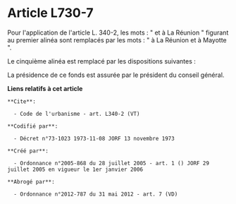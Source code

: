 # Article L730-7

Pour l'application de l'article L. 340-2, les mots : " et à La Réunion " figurant au premier alinéa sont remplacés par les
mots : " à La Réunion et à Mayotte ". 

Le cinquième alinéa est remplacé par les dispositions suivantes : 

La présidence de ce fonds est assurée par le président du conseil général.

**Liens relatifs à cet article**

	**Cite**:

	  - Code de l'urbanisme - art. L340-2 (VT)

	**Codifié par**:

	  - Décret n°73-1023 1973-11-08 JORF 13 novembre 1973

	**Créé par**:

	  - Ordonnance n°2005-868 du 28 juillet 2005 - art. 1 () JORF 29 juillet 2005 en vigueur le 1er janvier 2006

	**Abrogé par**:

	  - Ordonnance n°2012-787 du 31 mai 2012 - art. 7 (VD)
